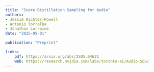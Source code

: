 ```yaml
---
title: "Score Distillation Sampling for Audio"
authors:
- Jessie Richter-Powell
- Antonio Torralba
- Jonathan Lorraine
date: "2025-05-01"

publication: "Preprint"

links:
    pdf: https://arxiv.org/abs/2505.04621
    web: https://research.nvidia.com/labs/toronto-ai/Audio-SDS/
---
```


